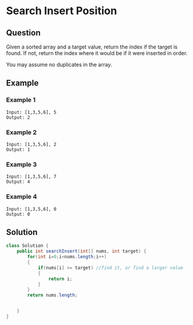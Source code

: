 # Search Insert Position

## Question

Given a sorted array and a target value, return the index if the target is found. If not, return the index where it would be if it were inserted in order.

You may assume no duplicates in the array.

## Example

### Example 1
```
Input: [1,3,5,6], 5
Output: 2
```


### Example 2
```
Input: [1,3,5,6], 2
Output: 1
```


### Example 3
```
Input: [1,3,5,6], 7
Output: 4
```


### Example 4
```
Input: [1,3,5,6], 0
Output: 0
```


## Solution

```java
class Solution {
    public int searchInsert(int[] nums, int target) {
        for(int i=0;i<nums.length;i++)
        {
            if(nums[i] >= target) //find it, or find a larger value
            {
                return i;
            }
        }
        return nums.length;


    }
}
```
